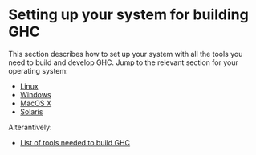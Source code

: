 # Setting up your system for building GHC



This section describes how to set up your system with all the tools you need to build and develop GHC.  Jump to the relevant section for your operating system:


- [Linux](building/preparation/linux)
- [Windows](building/preparation/windows)
- [MacOS X](building/preparation/mac-osx)
- [Solaris](building/preparation/solaris)


Alterantively:


- [List of tools needed to build GHC](building/preparation/tools)
